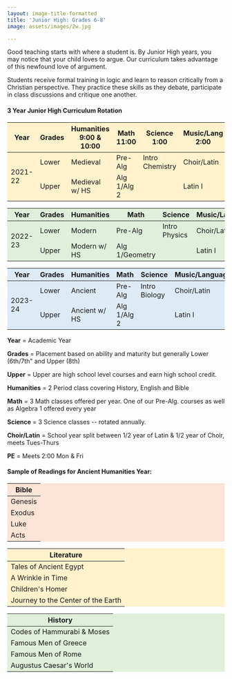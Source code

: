 ```yaml
---
layout: image-title-formatted
title: 'Junior High: Grades 6-8'
image: assets/images/2w.jpg

---
```

Good teaching starts with where a student is. By Junior High years, you may notice that your child loves to argue. Our curriculum takes advantage of this newfound love of argument.

Students receive formal training in logic and learn to reason critically from a Christian perspective. They practice these skills as they debate, participate in class discussions and critique one another.

<h4>3 Year Junior High Curriculum Rotation</h4>
<table class="uk-table uk-table-divider uk-table-middle" style="background-color:rgb(255, 242, 204)">
<thead>
<tr>
<th>Year</th>
<th>Grades</th>
<th>Humanities 9:00 & 10:00</th>
<th>Math 11:00</th>
<th>Science 1:00</th>
<th>Music/Lang 2:00</th>
</tr>
</thead>
<tbody>
<tr>
<td rowspan="2">2021-22</td>
<td>Lower</td>
<td>Medieval</td>
<td>Pre-Alg</td>
<td>Intro Chemistry</td>
<td>Choir/Latin</td>
</tr>
<tr>
<td>Upper</td>
<td>Medieval w/ HS</td>
<td>Alg 1/Alg 2</td>
<td></td>
<td>Latin I</td>
</tr>
</tbody>

<table class="uk-table uk-table-divider uk-table-middle" style="background-color:rgb(225, 239, 218)">
<thead>
<tr>
<th>Year</th>
<th>Grades</th>
<th>Humanities</th>
<th>Math</th>
<th>Science</th>
<th>Music/Language</th>
</tr>
</thead>
<tbody>
<tr>
<td rowspan="2">2022-23</td>
<td>Lower</td>
<td>Modern</td>
<td>Pre-Alg</td>
<td>Intro Physics</td>
<td>Choir/Latin</td>
</tr>
<tr>
<td>Upper</td>
<td>Modern w/ HS</td>
<td>Alg 1/Geometry</td>
<td></td>
<td>Latin I</td>
</tr>
</tbody>
</table>

<table class="uk-table uk-table-divider uk-table-middle" style="background-color:rgb(221, 235, 247)">
<thead>
<tr>
<th>Year</th>
<th>Grades</th>
<th>Humanities</th>
<th>Math</th>
<th>Science</th>
<th>Music/Language</th>
</tr>
</thead>
<tbody>
<tr>
<td rowspan="2">2023-24</td>
<td>Lower</td>
<td>Ancient</td>
<td>Pre-Alg</td>
<td>Intro Biology</td>
<td>Choir/Latin</td>
</tr>
<tr>
<td>Upper</td>
<td>Ancient w/ HS</td>
<td>Alg 1/Alg 2</td>
<td></td>
<td>Latin I</td>
</tr>
</tbody>
</table>

<p><b>Year</b> = Academic Year</p>
<p><b>Grades</b> = Placement based on ability and maturity but generally Lower (6th/7th" and Upper (8th)</p>
<p><b>Upper</b> = Upper are high school level courses and earn high school credit.</p>
<p><b>Humanities</b> = 2 Period class covering History, English and Bible</p>
<p><b>Math</b> = 3 Math classes offered per year. One of our Pre-Alg. courses as well as Algebra 1 offered every year</p>
<p><b>Science</b> = 3 Science classes -- rotated annually.</p>
<p><b>Choir/Latin</b> = School year split between 1/2 year of Latin & 1/2 year of Choir, meets Tues-Thurs</p>
<p><b>PE</b> = Meets 2:00 Mon & Fri</p>

<h4>Sample of Readings for Ancient Humanities Year:</h4>
<div class="uk-child-width-1-3@m" uk-grid>
<div>
<table class="uk-table uk-table-divider uk-table-middle uk-table-small" style="background-color:rgb(252, 228, 214)">
<thead>
<tr>
<th>Bible</th>
</tr>
</thead>
<tbody>
<tr>
<td>Genesis</td>
</tr>
<tr>
<td>Exodus</td>
</tr>
<tr>
<td>Luke</td>
</tr>
<tr>
<td>Acts</td>
</tr>
</tbody>
</table>
</div>
<div>
<table class="uk-table uk-table-divider uk-table-middle uk-table-small" style="background-color:rgb(255, 242, 204)">
<thead>
<tr>
<th>Literature</th>
</tr>
</thead>
<tbody>
<tr>
<td>Tales of Ancient Egypt</td>
</tr>
<tr>
<td>A Wrinkle in Time</td>
</tr>
<tr>
<td>Children's Homer</td>
</tr>
<tr>
<td>Journey to the Center of the Earth</td>
</tr>
</tbody>
</table>
</div>
<div>
<table class="uk-table uk-table-divider uk-table-middle uk-table-small" style="background-color:rgb(225, 239, 218)">
<thead>
<tr>
<th>History</th>
</tr>
</thead>
<tbody>
<tr>
<td>Codes of Hammurabi & Moses</td>
</tr>
<tr>
<td>Famous Men of Greece</td>
</tr>
<tr>
<td>Famous Men of Rome</td>
</tr>
<tr>
<td>Augustus Caesar's World</td>
</tr>
</tbody>
</table>
</div>
</div>